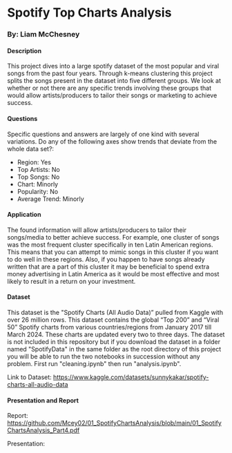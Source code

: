 # Spotify Top Charts Analysis

### By: Liam McChesney

#### Description
This project dives into a large spotify dataset of the most popular and viral songs from the past four years. Through k-means clustering this project splits the songs present in the dataset into five different groups. We look at whether or not there are any specific trends involving these groups that would allow artists/producers to tailor their songs or marketing to achieve success.

#### Questions
Specific questions and answers are largely of one kind with several variations. Do any of the following axes show trends that deviate from the whole data set?:
 - Region: Yes
 - Top Artists: No
 - Top Songs: No
 - Chart: Minorly
 - Popularity: No
 - Average Trend: Minorly

#### Application
The found information will allow artists/producers to tailor their songs/media to better achieve success. For example, one cluster of songs was the most frequent cluster specifically in ten Latin American regions. This means that you can attempt to mimic songs in this cluster if you want to do well in these regions. Also, if you happen to have songs already written that are a part of this cluster it may be beneficial to spend extra money advertising in Latin America as it would be most effective and most likely to result in a return on your investment.

#### Dataset
This dataset is the "Spotify Charts (All Audio Data)” pulled from Kaggle with over 26 million rows. This dataset contains the global “Top 200” and “Viral 50” Spotify charts from various countries/regions from January 2017 till March 2024. These charts are updated every two to three days. The dataset is not included in this repository but if you download the dataset in a folder named "SpotifyData" in the same folder as the root directory of this project you will be able to run the two notebooks in succession without any problem. First run "cleaning.ipynb" then run "analysis.ipynb".

Link to Dataset: https://www.kaggle.com/datasets/sunnykakar/spotify-charts-all-audio-data

#### Presentation and Report
Report: https://github.com/Mcey02/01_SpotifyChartsAnalysis/blob/main/01_SpotifyChartsAnalysis_Part4.pdf

Presentation: 
